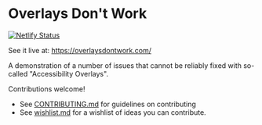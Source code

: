 # Overlays Don't Work

[![Netlify Status](https://api.netlify.com/api/v1/badges/c649e1f8-4abe-4088-a421-c13c06820081/deploy-status)](https://app.netlify.com/sites/goofy-lamport-4d37ae/deploys)

See it live at: https://overlaysdontwork.com/

A demonstration of a number of issues that cannot be reliably fixed with so-called "Accessibility Overlays".

Contributions welcome! 

 * See [CONTRIBUTING.md](CONTRIBUTING.md) for guidelines on contributing
 * See [wishlist.md](wishlist.md) for a wishlist of ideas you can contribute.
